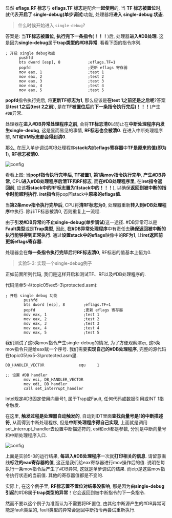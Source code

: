 
<!-- @import "[TOC]" {cmd="toc" depthFrom=1 depthTo=6 orderedList=false} -->

<!-- code_chunk_output -->



<!-- /code_chunk_output -->

显然 **eflags.RF 标志**与 **eflags.TF 标志**是配合**一起使用**的, 当 **TF 标志被置位**时, 就代表**开启了 single-debug(单步调试**)功能, 处理器将**进入 single-debug 状态**.

>什么时候开始进入 `single-debug`?

答案是: 当**TF标志被置位**, **执行完下一条指令(！！！**)后, 处理器**进入\#DB处理**. 这是因为**single\-debug**属于**trap类型的\#DB异常**. 看看下面的指令序列.

```assembly
; 开启 single debug功能
      pushfd
      bts dword [esp], 8            ;eflags.TF=1
      popfd                         ;更新 eflags 寄存器
      mov eax, 1                    ;test 1
      mov eax, 2                    ;test 2
      mov eax, 3                    ;test 3
      mov eax, 4                    ;test 4
      mov eax, 5                    ;test 5
```

**popfd**指令执行完后, 将**更新TF标志为1**, 那么应该是**在test 1之前还是之后呢**?答案是**test 1之后(test 2之前**), 是在**TF被置位后**的**下一条指令执行完后(！！！**)产生`#DB`异常.

处理器在**进入\#DB异常处理程序之前**, 会将**TF标志清0**以防止在**中断处理程序内发生single\-deubg**, 这是显而易见的事情, **RF标志也会被清0**. 在进入中断处理程序前, **NT和VM标志都会得到清0**.

那么, 在压入单步调试\#DB处理程序**stack内**的**eflags寄存器**中**TF是原来的值(即为1**), **RF标志被清0**.

![config](./images/11.png)

看看上图: 当**popf指令执行完毕后**, **TF被置1**, **第1条mov指令执行完毕**, **产生\#DB异常**, CPU**进入\#DB处理程序后清TF和RF标志**, 而**在\#DB处理程序里**, 在**iret指令返回前**, 应该**将stack中的RF标志置为1(stack中的！！！**), 以确保**返回到被中断的指令时能顺利执行**. **iret指令**将pop回stack中**原来的eflags值**.

当**第2条mov指令执行完毕后**, CPU将**清RF标志为0**, 处理器重新**转入到\#DB处理程序**中执行. 除非TF标志被清0, 否则重复上一流程.

由于**引发\#DB异常**的**不止single\-debug(单步调试**)这一途径. \#DB异常可以是**Fault类型**或是**Trap类型**, 因此, **在\#DB异常处理程序**中有责任去**确保返回被中断的执行能够得到正常执行**. 通过**设置stack中的eflags**映像中的**RF为1**, 让**iret返回前更新eflags寄存器**.

处理器会在**每一条指令执行完毕后**将**RF标志清0**, RF标志的值基本上恒为0.

>实验5-3: 实现一个single\-debug例子

正如前面所列代码, 我们是这样开启和测试TF、RF以及\#DB处理程序的.

代码清单5-4(topic05\ex5-3\protected.asm):

```assembly
; 开启 single debug 功能
        pushfd
        bts dword [esp], 8        ;eflags.TF=1
        popfd                     ;更新 eflags 寄存器
        mov eax, 1                ;test 1
        mov eax, 2                ;test 2
        mov eax, 3                ;test 3
        mov eax, 4                ;test 4
        mov eax, 5                ;test 5
```

我们测试了这5条mov指令产生single\-debug的情况, 为了方便观察演示, 这5条mov指令只是给eax赋一个序号. 我们需要**实现自己的\#DB处理程序**, 完整的源代码在topic05\ex5-3\protected.asm里.

```assembly
DB_HANDLER_VECTOR               equ     1

;; 设置 #DB handler
        mov esi, DB_HANDLER_VECTOR
        mov edi, DB_handler
        call set_interrupt_handler
```

Intel规定\#DB固定使用向量号1, 属于Trap或Fault, 任何代码或数据引用或INT 1指令触发.

在这里, **触发过程是处理器自动触发的**, 自动到IDT里面**查找向量号是1的中断描述符**, 从而得到中断处理程序, 但是**中断处理程序得自己实现**, 上面就是调用set\_interrupt\_handler去设置中断描述符的, esi和edi都是参数, 分别是中断向量号和中断处理程序入口.

![config](./images/12.png)

上面是实验5-3的运行结果, **每进入\#DB处理程序**一次就**打印相关的信息**. 请留意画线**标注的eax寄存器的值**, 这正是我们给eax寄存器进行mov操作后的值. 说明在每执行一条mov指令后产生了\#DB异常, 这就是单步调试的结果. 而eip是这些mov指令执行状态的当前值. 其他的寄存器值都是不变的.

实际上, 在这个例子里, **RF标志置不置位对结果没影响**, 那是因为**由single\-debug引起**的\#DB属于**trap类型的异常**！它会返回到被中断指令的下一条指令.

然而不要以这个例子为准而认为不需要将RF置位, 由其他中断源产生的\#DB异常可能是fault类型的, fault类型的异常会返回中断指令再尝试重新执行.